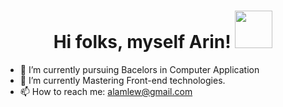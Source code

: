 <h1 align="center">Hi folks, myself Arin! <img src="https://i.giphy.com/media/xUOwGiewfQAm3tcIA8/giphy.webp" width="60" height= "60"></h1>

- 🔭 I’m currently pursuing Bacelors in Computer Application
- 🌱 I’m currently Mastering Front-end technologies.
- 📫 How to reach me: alamlew@gmail.com
<!--
**md-arin/md-arin** is a ✨ _special_ ✨ repository because its `README.md` (this file) appears on your GitHub profile.

Here are some ideas to get you started:

- 🔭 I’m currently pursuing Bacelors in Computer Application
- 🌱 I’m currently Mastering Front-end technologies.
- 👯 I’m looking to collaborate on ...
- 🤔 I’m looking for help with ...
- 💬 Ask me about ...
- 📫 How to reach me: alamlew@gmail.com
- 😄 Pronouns: ...
- ⚡ Fun fact: 
-->

